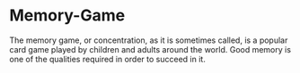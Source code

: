 # Memory-Game
The memory game, or concentration, as it is sometimes called, is a popular card game played by children and adults around the world. Good memory is one of the qualities required in order to succeed in it.
